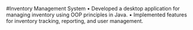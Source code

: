 #Inventory Management System
•	Developed a desktop application for managing inventory using OOP principles in Java.
•	Implemented features for inventory tracking, reporting, and user management.
